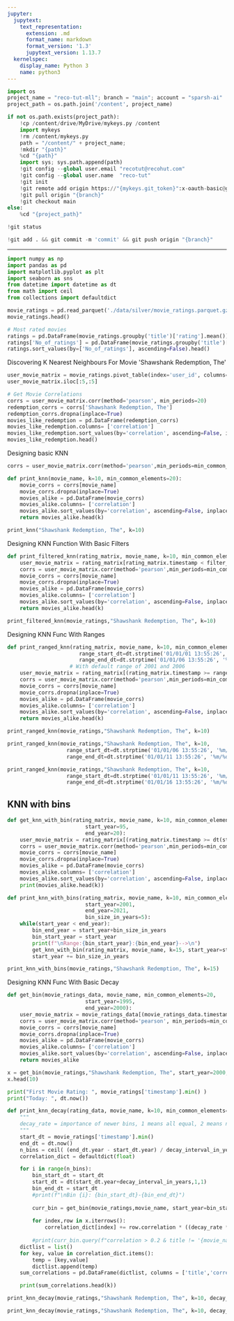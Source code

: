 ```yaml
---
jupyter:
  jupytext:
    text_representation:
      extension: .md
      format_name: markdown
      format_version: '1.3'
      jupytext_version: 1.13.7
  kernelspec:
    display_name: Python 3
    name: python3
---
```


```python id="1uICbB4nDexm" executionInfo={"status": "ok", "timestamp": 1628519273254, "user_tz": -330, "elapsed": 787, "user": {"displayName": "Sparsh Agarwal", "photoUrl": "", "userId": "13037694610922482904"}}
import os
project_name = "reco-tut-mll"; branch = "main"; account = "sparsh-ai"
project_path = os.path.join('/content', project_name)
```

```python colab={"base_uri": "https://localhost:8080/"} id="EFnuEM16DqQd" executionInfo={"status": "ok", "timestamp": 1628519275734, "user_tz": -330, "elapsed": 2019, "user": {"displayName": "Sparsh Agarwal", "photoUrl": "", "userId": "13037694610922482904"}} outputId="a2ae111b-32f6-44f2-953e-c243d27994eb"
if not os.path.exists(project_path):
    !cp /content/drive/MyDrive/mykeys.py /content
    import mykeys
    !rm /content/mykeys.py
    path = "/content/" + project_name; 
    !mkdir "{path}"
    %cd "{path}"
    import sys; sys.path.append(path)
    !git config --global user.email "recotut@recohut.com"
    !git config --global user.name  "reco-tut"
    !git init
    !git remote add origin https://"{mykeys.git_token}":x-oauth-basic@github.com/"{account}"/"{project_name}".git
    !git pull origin "{branch}"
    !git checkout main
else:
    %cd "{project_path}"
```

```python id="7bkm0Tb0DqQq"
!git status
```

```python id="9nEA2fSADqQr"
!git add . && git commit -m 'commit' && git push origin "{branch}"
```

<!-- #region id="BxUxe2OtbV3Y" -->
---
<!-- #endregion -->

```python id="wQATOAHpdmAi" executionInfo={"status": "ok", "timestamp": 1628520869833, "user_tz": -330, "elapsed": 423, "user": {"displayName": "Sparsh Agarwal", "photoUrl": "", "userId": "13037694610922482904"}}
import numpy as np
import pandas as pd
import matplotlib.pyplot as plt
import seaborn as sns
from datetime import datetime as dt
from math import ceil
from collections import defaultdict
```

```python colab={"base_uri": "https://localhost:8080/", "height": 204} id="vOMu7TycUF-z" executionInfo={"status": "ok", "timestamp": 1628519322789, "user_tz": -330, "elapsed": 1348, "user": {"displayName": "Sparsh Agarwal", "photoUrl": "", "userId": "13037694610922482904"}} outputId="16a3315a-8b14-4d85-bfeb-e7554a7308c7"
movie_ratings = pd.read_parquet('./data/silver/movie_ratings.parquet.gzip')
movie_ratings.head()
```

```python colab={"base_uri": "https://localhost:8080/", "height": 235} id="myi66wQxdHxy" executionInfo={"status": "ok", "timestamp": 1628519361492, "user_tz": -330, "elapsed": 526, "user": {"displayName": "Sparsh Agarwal", "photoUrl": "", "userId": "13037694610922482904"}} outputId="cb347c47-41dd-4f04-bdbc-8728f7d0cf92"
# Most rated movies
ratings = pd.DataFrame(movie_ratings.groupby('title')['rating'].mean())
ratings['No_of_ratings'] = pd.DataFrame(movie_ratings.groupby('title')['rating'].count())
ratings.sort_values(by=['No_of_ratings'], ascending=False).head()
```

<!-- #region id="3cWQlX1MUyWC" -->
Discovering K Nearest Neighbours For Movie 'Shawshank Redemption, The'
<!-- #endregion -->

```python colab={"base_uri": "https://localhost:8080/", "height": 235} id="b8yYWLcXfHpq" executionInfo={"status": "ok", "timestamp": 1628519393377, "user_tz": -330, "elapsed": 438, "user": {"displayName": "Sparsh Agarwal", "photoUrl": "", "userId": "13037694610922482904"}} outputId="d8550f9c-d03e-45ca-d8cd-74f6d693327a"
user_movie_matrix = movie_ratings.pivot_table(index='user_id', columns='title', values='rating')
user_movie_matrix.iloc[:5,:5]
```

```python colab={"base_uri": "https://localhost:8080/", "height": 235} id="4GmResmkUmxu" executionInfo={"status": "ok", "timestamp": 1628519531808, "user_tz": -330, "elapsed": 461, "user": {"displayName": "Sparsh Agarwal", "photoUrl": "", "userId": "13037694610922482904"}} outputId="9d11e4bc-96da-442b-f0f9-c040cc2de9e6"
# Get Movie Correlations
corrs = user_movie_matrix.corr(method='pearson', min_periods=20)
redemption_corrs = corrs['Shawshank Redemption, The']
redemption_corrs.dropna(inplace=True)
movies_like_redemption = pd.DataFrame(redemption_corrs)
movies_like_redemption.columns= ['correlation']
movies_like_redemption.sort_values(by='correlation', ascending=False, inplace=True)
movies_like_redemption.head()
```

<!-- #region id="-b1Fdv50U1LV" -->
Designing basic KNN
<!-- #endregion -->

```python id="tLhbACkHVghE"
corrs = user_movie_matrix.corr(method='pearson',min_periods=min_common_elements)
```

```python id="QGtOStPpVD_U" executionInfo={"status": "ok", "timestamp": 1628519720813, "user_tz": -330, "elapsed": 446, "user": {"displayName": "Sparsh Agarwal", "photoUrl": "", "userId": "13037694610922482904"}}
def print_knn(movie_name, k=10, min_common_elements=20):
    movie_corrs = corrs[movie_name]
    movie_corrs.dropna(inplace=True)
    movies_alike = pd.DataFrame(movie_corrs)
    movies_alike.columns= ['correlation']
    movies_alike.sort_values(by='correlation', ascending=False, inplace=True)
    return movies_alike.head(k)
```

```python colab={"base_uri": "https://localhost:8080/", "height": 390} id="H2vHMgUPVZji" executionInfo={"status": "ok", "timestamp": 1628519725505, "user_tz": -330, "elapsed": 487, "user": {"displayName": "Sparsh Agarwal", "photoUrl": "", "userId": "13037694610922482904"}} outputId="329002da-f815-4129-9e88-db8328473eff"
print_knn("Shawshank Redemption, The", k=10)
```

<!-- #region id="LkDj-jNIVxpK" -->
Designing KNN Function With Basic Filters
<!-- #endregion -->

```python id="kBGucoWfWZzU" executionInfo={"status": "ok", "timestamp": 1628519930360, "user_tz": -330, "elapsed": 451, "user": {"displayName": "Sparsh Agarwal", "photoUrl": "", "userId": "13037694610922482904"}}
def print_filtered_knn(rating_matrix, movie_name, k=10, min_common_elements=20, filter_date=dt.strptime('01/01/18 13:55:26', '%m/%d/%y %H:%M:%S')):
    user_movie_matrix = rating_matrix[rating_matrix.timestamp < filter_date].pivot_table(index='user_id', columns='title', values='rating')
    corrs = user_movie_matrix.corr(method='pearson',min_periods=min_common_elements)
    movie_corrs = corrs[movie_name]
    movie_corrs.dropna(inplace=True)
    movies_alike = pd.DataFrame(movie_corrs)
    movies_alike.columns= ['correlation']
    movies_alike.sort_values(by='correlation', ascending=False, inplace=True)
    return movies_alike.head(k)
```

```python colab={"base_uri": "https://localhost:8080/", "height": 390} id="sxU_VwveVvUV" executionInfo={"status": "ok", "timestamp": 1628519930834, "user_tz": -330, "elapsed": 12, "user": {"displayName": "Sparsh Agarwal", "photoUrl": "", "userId": "13037694610922482904"}} outputId="66f5b88d-648c-4dfe-98df-112fa4489615"
print_filtered_knn(movie_ratings,"Shawshank Redemption, The", k=10)
```

<!-- #region id="soTttyidWTkp" -->
Designing KNN Func With Ranges
<!-- #endregion -->

```python id="Xa2Xs7BkWIVq" executionInfo={"status": "ok", "timestamp": 1628519954960, "user_tz": -330, "elapsed": 630, "user": {"displayName": "Sparsh Agarwal", "photoUrl": "", "userId": "13037694610922482904"}}
def print_ranged_knn(rating_matrix, movie_name, k=10, min_common_elements=20, 
                       range_start_dt=dt.strptime('01/01/01 13:55:26', '%m/%d/%y %H:%M:%S'),
                       range_end_dt=dt.strptime('01/01/06 13:55:26', '%m/%d/%y %H:%M:%S')):
                    # With default range of 2001 and 2006
    user_movie_matrix = rating_matrix[(rating_matrix.timestamp >= range_start_dt) & (rating_matrix.timestamp < range_end_dt)].pivot_table(index='user_id', columns='title', values='rating')
    corrs = user_movie_matrix.corr(method='pearson',min_periods=min_common_elements)
    movie_corrs = corrs[movie_name]
    movie_corrs.dropna(inplace=True)
    movies_alike = pd.DataFrame(movie_corrs)
    movies_alike.columns= ['correlation']
    movies_alike.sort_values(by='correlation', ascending=False, inplace=True)
    return movies_alike.head(k)
```

```python colab={"base_uri": "https://localhost:8080/", "height": 266} id="TmqWT1BwWMvn" executionInfo={"status": "ok", "timestamp": 1628519956563, "user_tz": -330, "elapsed": 1168, "user": {"displayName": "Sparsh Agarwal", "photoUrl": "", "userId": "13037694610922482904"}} outputId="c5566cfa-e1c1-41f2-f8b3-873ddb5ea81d"
print_ranged_knn(movie_ratings,"Shawshank Redemption, The", k=10)
```

```python colab={"base_uri": "https://localhost:8080/", "height": 390} id="Whi8BOLRWMtA" executionInfo={"status": "ok", "timestamp": 1628519958253, "user_tz": -330, "elapsed": 1697, "user": {"displayName": "Sparsh Agarwal", "photoUrl": "", "userId": "13037694610922482904"}} outputId="f83c9624-6f1f-4f26-8dc3-a814e2cdb2f6"
print_ranged_knn(movie_ratings,"Shawshank Redemption, The", k=10, 
                   range_start_dt=dt.strptime('01/01/06 13:55:26', '%m/%d/%y %H:%M:%S'),
                   range_end_dt=dt.strptime('01/01/11 13:55:26', '%m/%d/%y %H:%M:%S'))
```

```python colab={"base_uri": "https://localhost:8080/", "height": 390} id="rOQXCaBmWMj_" executionInfo={"status": "ok", "timestamp": 1628519959636, "user_tz": -330, "elapsed": 1390, "user": {"displayName": "Sparsh Agarwal", "photoUrl": "", "userId": "13037694610922482904"}} outputId="5748fbc4-b2ea-48bd-bfd0-8ef886c28793"
print_ranged_knn(movie_ratings,"Shawshank Redemption, The", k=10, 
                   range_start_dt=dt.strptime('01/01/11 13:55:26', '%m/%d/%y %H:%M:%S'),
                   range_end_dt=dt.strptime('01/01/16 13:55:26', '%m/%d/%y %H:%M:%S'))
```

<!-- #region id="faXFcNwZXQP9" -->
## KNN with bins
<!-- #endregion -->

```python id="h4-I908KXZhm" executionInfo={"status": "ok", "timestamp": 1628520246928, "user_tz": -330, "elapsed": 421, "user": {"displayName": "Sparsh Agarwal", "photoUrl": "", "userId": "13037694610922482904"}}
def get_knn_with_bin(rating_matrix, movie_name, k=10, min_common_elements=20, 
                         start_year=95,
                         end_year=20):
    user_movie_matrix = rating_matrix[(rating_matrix.timestamp >= dt(start_year, 1, 15)) & (rating_matrix.timestamp < dt(end_year, 1, 15))].pivot_table(index='user_id', columns='title', values='rating')
    corrs = user_movie_matrix.corr(method='pearson',min_periods=min_common_elements)
    movie_corrs = corrs[movie_name]
    movie_corrs.dropna(inplace=True)
    movies_alike = pd.DataFrame(movie_corrs)
    movies_alike.columns= ['correlation']
    movies_alike.sort_values(by='correlation', ascending=False, inplace=True)
    print(movies_alike.head(k))
```

```python id="oyQYdGgVXR6n" executionInfo={"status": "ok", "timestamp": 1628520251231, "user_tz": -330, "elapsed": 406, "user": {"displayName": "Sparsh Agarwal", "photoUrl": "", "userId": "13037694610922482904"}}
def print_knn_with_bins(rating_matrix, movie_name, k=10, min_common_elements=20, 
                         start_year=2001,
                         end_year=2021,
                         bin_size_in_years=5):
    while(start_year < end_year):
        bin_end_year = start_year+bin_size_in_years
        bin_start_year = start_year
        print(f"\nRange:{bin_start_year}:{bin_end_year}-->\n")
        get_knn_with_bin(rating_matrix, movie_name, k=15, start_year=start_year, end_year=bin_end_year)
        start_year += bin_size_in_years
```

```python colab={"base_uri": "https://localhost:8080/"} id="rPc7phY3Xjtt" executionInfo={"status": "ok", "timestamp": 1628520258122, "user_tz": -330, "elapsed": 6450, "user": {"displayName": "Sparsh Agarwal", "photoUrl": "", "userId": "13037694610922482904"}} outputId="743889eb-946e-474d-fa07-843ca3385876"
print_knn_with_bins(movie_ratings,"Shawshank Redemption, The", k=15)
```

<!-- #region id="xb6cR-icZevh" -->
Designing KNN Func With Basic Decay
<!-- #endregion -->

```python id="3DHky4GUZglH" executionInfo={"status": "ok", "timestamp": 1628520743526, "user_tz": -330, "elapsed": 740, "user": {"displayName": "Sparsh Agarwal", "photoUrl": "", "userId": "13037694610922482904"}}
def get_bin(movie_ratings_data, movie_name, min_common_elements=20, 
                         start_year=1995,
                         end_year=2000):
    user_movie_matrix = movie_ratings_data[(movie_ratings_data.timestamp >= dt(start_year, 1, 15)) & (movie_ratings_data.timestamp < dt(end_year, 1, 15))].pivot_table(index='user_id', columns='title', values='rating')
    corrs = user_movie_matrix.corr(method='pearson', min_periods=min_common_elements)
    movie_corrs = corrs[movie_name]
    movie_corrs.dropna(inplace=True)
    movies_alike = pd.DataFrame(movie_corrs)
    movies_alike.columns= ['correlation']
    movies_alike.sort_values(by='correlation', ascending=False, inplace=True)
    return movies_alike
```

```python colab={"base_uri": "https://localhost:8080/", "height": 390} id="8J4SJ5yUZjN0" executionInfo={"status": "ok", "timestamp": 1628520768262, "user_tz": -330, "elapsed": 24743, "user": {"displayName": "Sparsh Agarwal", "photoUrl": "", "userId": "13037694610922482904"}} outputId="74b71b5b-4df9-4e3e-a4b9-f2eb8832e42f"
x = get_bin(movie_ratings,"Shawshank Redemption, The", start_year=2000, end_year=2020)
x.head(10)
```

```python colab={"base_uri": "https://localhost:8080/"} id="1PrDmjbxZrlh" executionInfo={"status": "ok", "timestamp": 1628520791773, "user_tz": -330, "elapsed": 453, "user": {"displayName": "Sparsh Agarwal", "photoUrl": "", "userId": "13037694610922482904"}} outputId="5974e1ec-3a18-414d-84ca-e9236399c79b"
print("First Movie Rating: ", movie_ratings['timestamp'].min() )
print("Today: ", dt.now())
```

```python id="974ypTkZZyXR" executionInfo={"status": "ok", "timestamp": 1628520820142, "user_tz": -330, "elapsed": 727, "user": {"displayName": "Sparsh Agarwal", "photoUrl": "", "userId": "13037694610922482904"}}
def print_knn_decay(rating_data, movie_name, k=10, min_common_elements=20,decay_rate=1, decay_interval_in_years=5):
    """
    decay_rate = importance of newer bins, 1 means all equal, 2 means new one 2x imporant than the one before itself
    """
    start_dt = movie_ratings['timestamp'].min()
    end_dt = dt.now()
    n_bins = ceil( (end_dt.year - start_dt.year) / decay_interval_in_years )
    correlation_dict = defaultdict(float)

    for i in range(n_bins):
        bin_start_dt = start_dt
        start_dt = dt(start_dt.year+decay_interval_in_years,1,1) 
        bin_end_dt = start_dt
        #print(f"\nBin {i}: {bin_start_dt}-{bin_end_dt}")
        
        curr_bin = get_bin(movie_ratings,movie_name, start_year=bin_start_dt.year, end_year=bin_end_dt.year)
        
        for index,row in x.iterrows():
            correlation_dict[index] += row.correlation * ((decay_rate ** (i+1)) / ((decay_rate ** (n_bins+1) - 1)/(decay_rate-1)))
            
        #print(curr_bin.query(f"correlation > 0.2 & title != '{movie_name}'").head(k))
    dictlist = list()
    for key, value in correlation_dict.items():
        temp = [key,value]
        dictlist.append(temp)
    sum_correlations = pd.DataFrame(dictlist, columns = ['title','correlation'])

    print(sum_correlations.head(k))
```

```python colab={"base_uri": "https://localhost:8080/"} id="HIj17KpqZ7zv" executionInfo={"status": "ok", "timestamp": 1628520904114, "user_tz": -330, "elapsed": 7790, "user": {"displayName": "Sparsh Agarwal", "photoUrl": "", "userId": "13037694610922482904"}} outputId="5f904878-fb8a-481f-ac53-856aff25d0a7"
print_knn_decay(movie_ratings,"Shawshank Redemption, The", k=10, decay_rate=2, decay_interval_in_years=5)
```

```python colab={"base_uri": "https://localhost:8080/"} id="nwAq0sjEZV8L" executionInfo={"status": "ok", "timestamp": 1628520932762, "user_tz": -330, "elapsed": 12038, "user": {"displayName": "Sparsh Agarwal", "photoUrl": "", "userId": "13037694610922482904"}} outputId="04a957ea-b87c-4dd0-b1c5-589ae919c287"
print_knn_decay(movie_ratings,"Shawshank Redemption, The", k=10, decay_rate=2, decay_interval_in_years=10)
```
